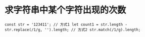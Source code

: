 # 求字符串中某个字符出现的次数
`
const str = '123411';
// 方式1
let count1 = str.length - str.replace(/1/g, '').length;
// 方式2
str.match(/1/g).length;
`
# 